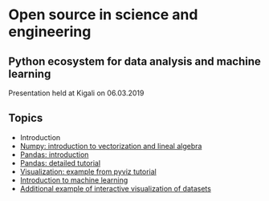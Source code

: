 # Open source in science and engineering


## Python ecosystem for data analysis and machine learning

Presentation held at Kigali on 06.03.2019

## Topics

* Introduction
* [Numpy: introduction to vectorization and lineal algebra](./notebooks/01_vectorization.ipynb)
* [Pandas: introduction](./notebooks/02_pandas_basics.ipynb)
* [Pandas: detailed tutorial](./notebooks/03_pandas_tutorial.ipynb)
* [Visualization: example from pyviz tutorial](./notebooks/04_Working_with_Tabular_Data.ipynb)
* [Introduction to machine learning](./notebooks/05_machine_learning.ipynb)
* [Additional example of interactive visualization of datasets](./notebooks/06_visualization_interactive.ipynb)



